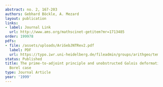 ```yaml
---
abstract: no. 2, 167-203
authors: Gebhard Böckle, A. Mezard
layout: publication
links:
- label: Journal Link
  url: http://www.ams.org/mathscinet-getitem?mr=1713485
order: 199978
pdfs:
- file: /assets/uploads/AriGebJNTRev2.pdf
  label: PDF
  url: https://typo.iwr.uni-heidelberg.de/fileadmin/groups/arithgeo/templates/data/Gebhard_Boeckle/AriGebJNTRev2.pdf
status: Published
title: The prime-to-adjoint principle and unobstructed Galois deformations in the
  Borel case
type: Journal Article
year: '1999'
---
```

